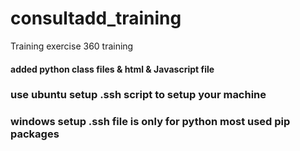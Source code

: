 # consultadd_training

Training exercise 360 training

#### added python class files & html & Javascript file

### use ubuntu setup .ssh script to setup your machine

### windows setup .ssh file is only for python most used pip packages

